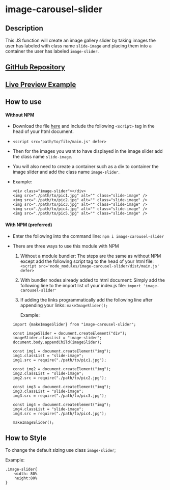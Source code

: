 # image-carousel-slider

## Description

This JS function will create an image gallery slider by taking images the user has labeled with class name `slide-image` and placing them into a container the user has labeled `image-slider`.

## [ GitHub Repository ](https://github.com/palmerusaf/image-carousel-slider)

## [Live Preview Example](https://palmerusaf.github.io/image-carousel-slider)

## How to use

#### Without NPM

- Download the file [here](https://raw.githubusercontent.com/palmerusaf/image-carousel-slider/main/dist/main.js) and include the following `<script>` tag in the head of your html document.

- `<script src='path/to/file/main.js' defer>`
- Then for the images you want to have displayed in the image slider add the class name `slide-image`.
- You will also need to create a container such as a div to container the image slider and add the class name `image-slider`.
- Example:
  ```
  <div class="image-slider"></div>
  <img src="./path/to/pic1.jpg" alt="" class="slide-image" />
  <img src="./path/to/pic2.jpg" alt="" class="slide-image" />
  <img src="./path/to/pic3.jpg" alt="" class="slide-image" />
  <img src="./path/to/pic4.jpg" alt="" class="slide-image" />
  <img src="./path/to/pic5.jpg" alt="" class="slide-image" />
  ```

#### With NPM (preferred)

- Enter the following into the command line:
  `npm i image-carousel-slider`
- There are three ways to use this module with NPM

  1. Without a module bundler:
     The steps are the same as without NPM except add the following script tag to the head of your html file:
     `<script src='node_modules/image-carousel-slider/dist/main.js' defer>`

  2. With bundler nodes already added to html document:
     Simply add the following line to the import list of your index.js file:
     `import 'image-carousel-slider'`
  3. If adding the links programmatically add the following line after appending your links:
     `makeImageSlider();`

     Example:

  ```
  import {makeImageSlider} from "image-carousel-slider";

  const imageSlider = document.createElement("div");
  imageSlider.classList = "image-slider";
  document.body.appendChild(imageSlider);

  const img1 = document.createElement("img");
  img1.classList = "slide-image";
  img1.src = require("./path/to/pic1.jpg");

  const img2 = document.createElement("img");
  img2.classList = "slide-image";
  img2.src = require("./path/to/pic2.jpg");

  const img3 = document.createElement("img");
  img3.classList = "slide-image";
  img3.src = require("./path/to/pic3.jpg");

  const img4 = document.createElement("img");
  img4.classList = "slide-image";
  img4.src = require("./path/to/pic4.jpg");

  makeImageSlider();
  ```

## How to Style
To change the default sizing use class `image-slider`;

Example:
```
.image-slider{
    width: 80%
    height:80%
}
```

